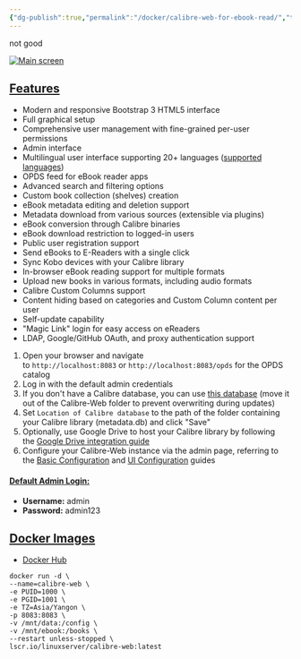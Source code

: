 ```yaml
---
{"dg-publish":true,"permalink":"/docker/calibre-web-for-ebook-read/","tags":["dockerio"]}
---
```



not good 

[![Main screen](https://github.com/janeczku/calibre-web/wiki/images/main_screen.png)](https://github.com/janeczku/calibre-web/wiki/images/main_screen.png)

## [Features](https://github.com/janeczku/calibre-web#features)

- Modern and responsive Bootstrap 3 HTML5 interface
- Full graphical setup
- Comprehensive user management with fine-grained per-user permissions
- Admin interface
- Multilingual user interface supporting 20+ languages ([supported languages](https://github.com/janeczku/calibre-web/wiki/Translation-Status))
- OPDS feed for eBook reader apps
- Advanced search and filtering options
- Custom book collection (shelves) creation
- eBook metadata editing and deletion support
- Metadata download from various sources (extensible via plugins)
- eBook conversion through Calibre binaries
- eBook download restriction to logged-in users
- Public user registration support
- Send eBooks to E-Readers with a single click
- Sync Kobo devices with your Calibre library
- In-browser eBook reading support for multiple formats
- Upload new books in various formats, including audio formats
- Calibre Custom Columns support
- Content hiding based on categories and Custom Column content per user
- Self-update capability
- "Magic Link" login for easy access on eReaders
- LDAP, Google/GitHub OAuth, and proxy authentication support



1. Open your browser and navigate to `http://localhost:8083` or `http://localhost:8083/opds` for the OPDS catalog
2. Log in with the default admin credentials
3. If you don't have a Calibre database, you can use [this database](https://github.com/janeczku/calibre-web/raw/master/library/metadata.db) (move it out of the Calibre-Web folder to prevent overwriting during updates)
4. Set `Location of Calibre database` to the path of the folder containing your Calibre library (metadata.db) and click "Save"
5. Optionally, use Google Drive to host your Calibre library by following the [Google Drive integration guide](https://github.com/janeczku/calibre-web/wiki/G-Drive-Setup#using-google-drive-integration)
6. Configure your Calibre-Web instance via the admin page, referring to the [Basic Configuration](https://github.com/janeczku/calibre-web/wiki/Configuration#basic-configuration) and [UI Configuration](https://github.com/janeczku/calibre-web/wiki/Configuration#ui-configuration) guides

#### [Default Admin Login:](https://github.com/janeczku/calibre-web#default-admin-login)

- **Username:** admin
- **Password:** admin123

## [Docker Images](https://github.com/janeczku/calibre-web#docker-images)

- [Docker Hub](https://hub.docker.com/r/linuxserver/calibre-web)

```dockercli
docker run -d \
--name=calibre-web \
-e PUID=1000 \
-e PGID=1001 \
-e TZ=Asia/Yangon \
-p 8083:8083 \
-v /mnt/data:/config \
-v /mnt/ebook:/books \
--restart unless-stopped \
lscr.io/linuxserver/calibre-web:latest
```



